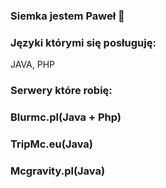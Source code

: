 ### Siemka jestem Paweł 👋


### Języki którymi się posługuję:
JAVA, PHP

### Serwery które robię:

### Blurmc.pl(Java + Php)
### TripMc.eu(Java)
### Mcgravity.pl(Java)

